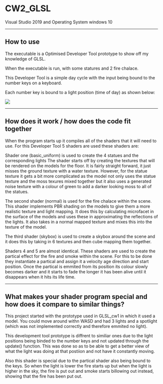 # CW2_GLSL
 
Visual Studio 2019 and Operating System windows 10

----------------------------------------------------------
How to use
----------------------------------------------------------

The executable is a Optimised Developer Tool prototype to show off my knowledge of GLSL. 

When the executable is run, with some statures and 2 fire chalace.

This Developer Tool is a simple day cycle with the input being bound to the number keys on a keyboard.

Each number key is bound to a light position (time of day) as shown below:

![](media/sense.png)

----------------------------------------------------------
How does it work / how does the code fit together
----------------------------------------------------------

When the program starts up it compiles all of the shaders that it will need to use.
For this Developer Tool 5 shaders are used these shaders are:

Shader one (basic_uniform) is used to create the 4 statues and the corresponding lights
The shader starts off by creating the textures that will be rendered on the models for the
floor. It is fairly straight forward, it just misses the ground texture with a water texture.
However, for the statue texture it gets a bit more complicated as the model not only uses the
statue texture and the moss texures mixed together but it also uses a generated noise texture 
with a colour of green to add a darker looking moss to all of the statues.

The second shader (normal) is used for the fire chalace within the scene. This shader implements PBR shading on the models to give them a more realistic texture and light mapping.
It does this by calculating microfacet in the surface of the models and uses these in approximating the reflections of the lights. It also takes in a normal mapped texture and mixes this into the texture of the model.

The third shader (skybox) is used to create a skybox around the scene and it does this by taking in 6 textures and then cube mapping them together.

Shaders 4 and 5 are almost identical. These shaders are used to create the partical effect for the fire and smoke within the scene. For this to be done they instantiate a partical and assign it a velocity age direction and start position. Once the partical is emmited from its position its colour slowly becomes darker and it starts to fade the longer it has been alive until it disappears when it hits its life time.

--------------------------------------------------------------------------------------------
What makes your shader program special and how does it compare to similar things?
--------------------------------------------------------------------------------------------

This project started with the prototype used in GLSL_cw1 in which it used a model. You could
move around withn WASD and had 3 lights and a spotlight (which was not implemented correctly and therefore emmited no light).

This development tool prototype is diffrent to similiar ones due to the light positions being binded to the number keys and not updated through the update() function. This was done so as to be able to get a better view of what the light was doing at that postiion and not have it constantly moving.

Also this shader is special due to the partical shader also being bound to the keys. So when the light is lower the fire starts up but when the light is higher in the sky, the fire is put out and smoke starts billowing out instead, showing that the fire has been put out.
